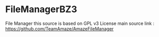 # FileManagerBZ3
File Manager
this source is based on  GPL v3 License
main source link :
https://github.com/TeamAmaze/AmazeFileManager
